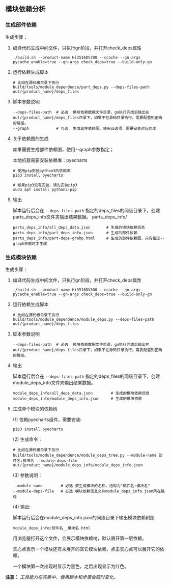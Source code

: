 

## 模块依赖分析



### 生成部件依赖



生成步骤：

1. 编译代码生成中间文件，只执行gn阶段，并打开check_deps属性

   ```shell
   ./build.sh --product-name Hi3516DV300 --ccache --gn-args pycache_enable=true --gn-args check_deps=true --build-only-gn 
   ```

2. 运行依赖生成脚本

   ```shell
   # 比如在源码根目录下执行
   build/tools/module_dependence/part_deps.py --deps-files-path out/{product_name}/deps_files
   ```

3. 脚本参数说明

   ```
   --deps-files-path  # 必选  模块依赖数据文件目录，gn执行完成后输出在out/{product_name}/deps_files目录下，如果不在源码目录执行，需要配置到正确的路径。
   --graph            # 可选  生成部件依赖图。使用该选项，需要安装对应的库
   ```

4. 关于依赖图的生成

   如果需要生成部件依赖图，使用--graph参数指定；

   本地机器需要安装依赖库：pyecharts

   ```
   # 使用pip安装python3的依赖库
   pip3 install pyecharts
   
   # 如果pip3没有安装，请先安装pip3
   sudo apt install python3-pip
   ```
   
5. 输出

   脚本运行后会在 `--deps-files-path` 指定的deps_files的同级目录下，创建parts_deps_info文件夹输出结果数据。
   parts_deps_info/
   ```
   parts_deps_info/all_deps_data.json       # 生成的模块依赖信息
   parts_deps_info/part_deps_info.json      # 生成的部件依赖
   parts_deps_info/part-deps-grahp.html     # 生成的部件依赖图，只有指定--graph参数时才生成
   ```

   
### 生成模块依赖



生成步骤：

1. 编译代码生成中间文件，只执行gn阶段，并打开check_deps属性

   ```shell
   ./build.sh --product-name Hi3516DV300 --ccache --gn-args pycache_enable=true --gn-args check_deps=true --build-only-gn 
   ```

2. 运行依赖生成脚本

   ```shell
   # 比如在源码根目录下执行
   build/tools/module_dependence/module_deps.py --deps-files-path out/{product_name}/deps_files
   ```

3. 脚本参数说明

   ```
   --deps-files-path  # 必选  模块依赖数据文件目录，gn执行完成后输出在out/{product_name}/deps_files目录下，如果不在源码目录执行，需要配置到正确的路径。
   ```

4. 输出

   脚本运行后会在 `--deps-files-path` 指定的deps_files的同级目录下，创建module_deps_info文件夹输出结果数据。
   ```
   module_deps_info/all_deps_data.json        # 生成的模块依赖信息
   module_deps_info/module_deps_info.json     # 生成的模块依赖
   ```

5. 生成单个模块的依赖树

   (1) 依赖pyecharts组件，需要安装:

      ```
      pip3 install pyecharts
      ```

   (2) 生成命令：

      ```
      # 比如在源码根目录下执行
      build/tools/module_dependence/module_deps_tree.py --module-name 部件名:模块名 --module-deps-file out/{product_name}/module_deps_info/module_deps_info.json
      ```

   (3) 参数说明：

      ```
      --module-name        # 必选 要生成模块的名称，结构为"部件名:模块名"
      --module-deps-file   # 必选 模块依赖信息文件module_deps_info.json所在路径
      ```

   (4) 输出:

      脚本运行后会在module_deps_info.json的同级目录下输出模块依赖树图

      ```
      module_deps_info/部件名__模块名.html
      ```

      用浏览器打开这个文件，会展示模块依赖树，默认展开第一层依赖。

      实心点表示一个模块还有未展开的其它模块依赖，点击实心点可以展开它的依赖。

      一个模块第一次出现时显示为黑色，之后出现显示为红色。




**注意：**
*工具能力在完善中，使用脚本和步骤会随时变化。*
